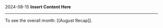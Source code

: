 2024-08-15
__Insert Content Here__
_______________________
To see the overall month: [[August Recap]].